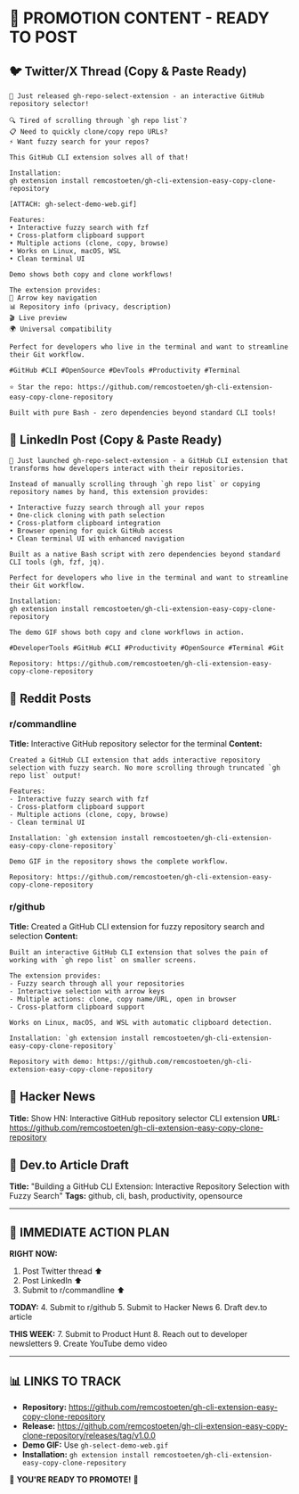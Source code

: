 # 🚀 PROMOTION CONTENT - READY TO POST

## 🐦 Twitter/X Thread (Copy & Paste Ready)

```
🧵 Just released gh-repo-select-extension - an interactive GitHub repository selector! 

🔍 Tired of scrolling through `gh repo list`? 
📋 Need to quickly clone/copy repo URLs?
⚡ Want fuzzy search for your repos?

This GitHub CLI extension solves all of that! 

Installation:
gh extension install remcostoeten/gh-cli-extension-easy-copy-clone-repository

[ATTACH: gh-select-demo-web.gif]

Features:
• Interactive fuzzy search with fzf
• Cross-platform clipboard support
• Multiple actions (clone, copy, browse)
• Works on Linux, macOS, WSL
• Clean terminal UI

Demo shows both copy and clone workflows! 

The extension provides:
🎯 Arrow key navigation
📊 Repository info (privacy, description)
🎬 Live preview
🌍 Universal compatibility

Perfect for developers who live in the terminal and want to streamline their Git workflow.

#GitHub #CLI #OpenSource #DevTools #Productivity #Terminal

⭐ Star the repo: https://github.com/remcostoeten/gh-cli-extension-easy-copy-clone-repository

Built with pure Bash - zero dependencies beyond standard CLI tools!
```

## 💼 LinkedIn Post (Copy & Paste Ready)

```
🚀 Just launched gh-repo-select-extension - a GitHub CLI extension that transforms how developers interact with their repositories.

Instead of manually scrolling through `gh repo list` or copying repository names by hand, this extension provides:

• Interactive fuzzy search through all your repos
• One-click cloning with path selection  
• Cross-platform clipboard integration
• Browser opening for quick GitHub access
• Clean terminal UI with enhanced navigation

Built as a native Bash script with zero dependencies beyond standard CLI tools (gh, fzf, jq).

Perfect for developers who live in the terminal and want to streamline their Git workflow.

Installation:
gh extension install remcostoeten/gh-cli-extension-easy-copy-clone-repository

The demo GIF shows both copy and clone workflows in action.

#DeveloperTools #GitHub #CLI #Productivity #OpenSource #Terminal #Git

Repository: https://github.com/remcostoeten/gh-cli-extension-easy-copy-clone-repository
```

## 📱 Reddit Posts

### r/commandline
**Title:** Interactive GitHub repository selector for the terminal
**Content:**
```
Created a GitHub CLI extension that adds interactive repository selection with fuzzy search. No more scrolling through truncated `gh repo list` output!

Features:
- Interactive fuzzy search with fzf
- Cross-platform clipboard support
- Multiple actions (clone, copy, browse)
- Clean terminal UI

Installation: `gh extension install remcostoeten/gh-cli-extension-easy-copy-clone-repository`

Demo GIF in the repository shows the complete workflow.

Repository: https://github.com/remcostoeten/gh-cli-extension-easy-copy-clone-repository
```

### r/github
**Title:** Created a GitHub CLI extension for fuzzy repository search and selection
**Content:**
```
Built an interactive GitHub CLI extension that solves the pain of working with `gh repo list` on smaller screens.

The extension provides:
- Fuzzy search through all your repositories
- Interactive selection with arrow keys
- Multiple actions: clone, copy name/URL, open in browser
- Cross-platform clipboard support

Works on Linux, macOS, and WSL with automatic clipboard detection.

Installation: `gh extension install remcostoeten/gh-cli-extension-easy-copy-clone-repository`

Repository with demo: https://github.com/remcostoeten/gh-cli-extension-easy-copy-clone-repository
```

## 🌟 Hacker News
**Title:** Show HN: Interactive GitHub repository selector CLI extension
**URL:** https://github.com/remcostoeten/gh-cli-extension-easy-copy-clone-repository

## 📧 Dev.to Article Draft
**Title:** "Building a GitHub CLI Extension: Interactive Repository Selection with Fuzzy Search"
**Tags:** github, cli, bash, productivity, opensource

---

## 🎯 IMMEDIATE ACTION PLAN

**RIGHT NOW:**
1. Post Twitter thread ⬆️
2. Post LinkedIn ⬆️  
3. Submit to r/commandline ⬆️

**TODAY:**
4. Submit to r/github
5. Submit to Hacker News
6. Draft dev.to article

**THIS WEEK:**
7. Submit to Product Hunt
8. Reach out to developer newsletters
9. Create YouTube demo video

---

## 📊 LINKS TO TRACK

- **Repository:** https://github.com/remcostoeten/gh-cli-extension-easy-copy-clone-repository
- **Release:** https://github.com/remcostoeten/gh-cli-extension-easy-copy-clone-repository/releases/tag/v1.0.0
- **Demo GIF:** Use `gh-select-demo-web.gif`
- **Installation:** `gh extension install remcostoeten/gh-cli-extension-easy-copy-clone-repository`

🚀 **YOU'RE READY TO PROMOTE!** 🚀
